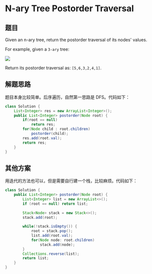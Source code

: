 # N-ary Tree Postorder Traversal

## 题目

Given an n-ary tree, return the postorder traversal of its nodes' values.

For example, given a `3-ary` tree:

![](https://leetcode.com/static/images/problemset/NaryTreeExample.png)

Return its postorder traversal as: `[5,6,3,2,4,1]`.

## 解题思路

题目本身比较简单。后序遍历，自然第一思路是 DFS。代码如下：

```java
class Solution {
    List<Integer> res = new ArrayList<Integer>();
    public List<Integer> postorder(Node root) {
        if(root == null)
            return res;
        for(Node child : root.children)
            postorder(child);
        res.add(root.val);
        return res;
    }
}
```

## 其他方案

用迭代的方法也可以，但是需要自行建一个栈，比较麻烦。代码如下：

```java
class Solution {
    public List<Integer> postorder(Node root) {
        List<Integer> list = new ArrayList<>();
        if (root == null) return list;
        
        Stack<Node> stack = new Stack<>();
        stack.add(root);
        
        while(!stack.isEmpty()) {
            root = stack.pop();
            list.add(root.val);
            for(Node node: root.children)
                stack.add(node);
        }
        Collections.reverse(list);
        return list;
    }
}
```